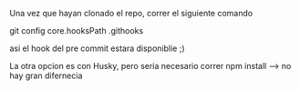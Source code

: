 Una vez que hayan clonado el repo, correr el siguiente comando

git config core.hooksPath .githooks

asi el hook del pre commit estara disponiblie ;)

La otra opcion es con Husky, pero seria necesario correr npm install --> no hay gran difernecia